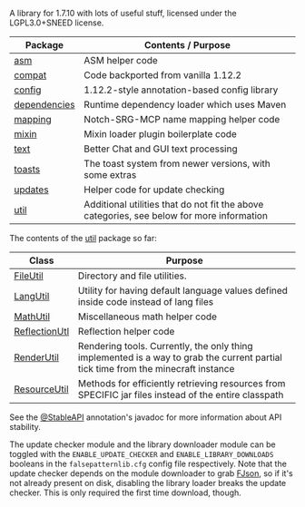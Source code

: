 A library for 1.7.10 with lots of useful stuff, licensed under the LGPL3.0+SNEED license.

| Package                                                         | Contents / Purpose                                                                        |
|-----------------------------------------------------------------|-------------------------------------------------------------------------------------------|
| [asm](src/main/java/com/falsepattern/lib/asm)                   | ASM helper code                                                                           |
| [compat](src/main/java/com/falsepattern/lib/compat)             | Code backported from vanilla 1.12.2                                                       |
| [config](src/main/java/com/falsepattern/lib/config)             | 1.12.2-style annotation-based config library                                              |
| [dependencies](src/main/java/com/falsepattern/lib/dependencies) | Runtime dependency loader which uses Maven                                                |
| [mapping](src/main/java/com/falsepattern/lib/mapping)           | Notch-SRG-MCP name mapping helper code                                                    |
| [mixin](src/main/java/com/falsepattern/lib/mixin)               | Mixin loader plugin boilerplate code                                                      |
| [text](src/main/java/com/falsepattern/lib/text)                 | Better Chat and GUI text processing                                                       |
| [toasts](src/main/java/com/falsepattern/lib/toasts)             | The toast system from newer versions, with some extras                                    |
| [updates](src/main/java/com/falsepattern/lib/updates)           | Helper code for update checking                                                           |
| [util](src/main/java/com/falsepattern/lib/util)                 | Additional utilities that do not fit the above categories, see below for more information |

The contents of the [util](src/main/java/com/falsepattern/lib/util) package so far:

| Class                                                                        | Purpose                                                                                                                           |
|------------------------------------------------------------------------------|-----------------------------------------------------------------------------------------------------------------------------------|
| [FileUtil](src/main/java/com/falsepattern/lib/util/FileUtil.java)            | Directory and file utilities.                                                                                                     |
| [LangUtil](src/main/java/com/falsepattern/lib/util/LangUtil.java)            | Utility for having default language values defined inside code instead of lang files                                              |
| [MathUtil](src/main/java/com/falsepattern/lib/util/MathUtil.java)            | Miscellaneous math helper code                                                                                                    |
| [ReflectionUtl](src/main/java/com/falsepattern/lib/util/ReflectionUtil.java) | Reflection helper code                                                                                                            |
| [RenderUtil](src/main/java/com/falsepattern/lib/util/RenderUtil.java)        | Rendering tools. Currently, the only thing implemented is a way to grab the current partial tick time from the minecraft instance |
| [ResourceUtil](src/main/java/com/falsepattern/lib/util/ResourceUtil.java)    | Methods for efficiently retrieving resources from SPECIFIC jar files instead of the entire classpath                              |

See the [@StableAPI](src/main/java/com/falsepattern/lib/StableAPI.java) annotation's javadoc for more information about
API stability.

The update checker module and the library downloader module can be toggled with the `ENABLE_UPDATE_CHECKER` and 
`ENABLE_LIBRARY_DOWNLOADS` booleans in the `falsepatternlib.cfg` config file respectively. Note that the update checker
depends on the module downloader to grab [FJson](https://github.com/FalsePattern/FJson), so if it's not already present
on disk, disabling the library loader breaks the update checker. This is only required the first time download, though.
